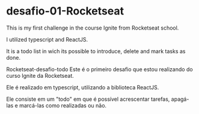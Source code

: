 # desafio-01-Rocketseat

This is my first challenge in the course Ignite from Rocketseat school.

I utilized typescript and ReactJS.

It is a todo list in wich its possible to introduce, delete and mark tasks as done.

Rocketseat-desafio-todo
Este é o primeiro desafio que estou realizando do curso Ignite da Rocketseat.

Ele é realizado em typescript, utilizando a biblioteca ReactJS.

Ele consiste em um "todo" em que é possível acrescentar tarefas, apagá-las e marcá-las como realizadas ou não.
